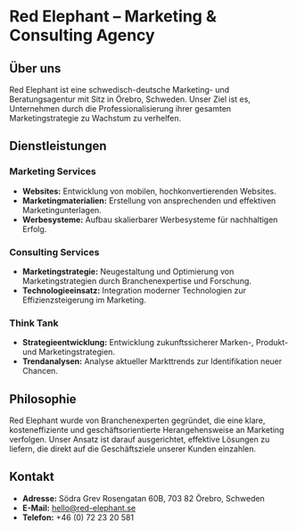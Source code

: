 # Red Elephant – Marketing & Consulting Agency

## Über uns
Red Elephant ist eine schwedisch-deutsche Marketing- und Beratungsagentur mit Sitz in Örebro, Schweden.  Unser Ziel ist es, Unternehmen durch die Professionalisierung ihrer gesamten Marketingstrategie zu Wachstum zu verhelfen.

## Dienstleistungen

### Marketing Services
- **Websites:** Entwicklung von mobilen, hochkonvertierenden Websites.
- **Marketingmaterialien:** Erstellung von ansprechenden und effektiven Marketingunterlagen.
- **Werbesysteme:** Aufbau skalierbarer Werbesysteme für nachhaltigen Erfolg.

### Consulting Services
- **Marketingstrategie:** Neugestaltung und Optimierung von Marketingstrategien durch Branchenexpertise und Forschung.
- **Technologieeinsatz:** Integration moderner Technologien zur Effizienzsteigerung im Marketing.

### Think Tank
- **Strategieentwicklung:** Entwicklung zukunftssicherer Marken-, Produkt- und Marketingstrategien.
- **Trendanalysen:** Analyse aktueller Markttrends zur Identifikation neuer Chancen.

## Philosophie
Red Elephant wurde von Branchenexperten gegründet, die eine klare, kosteneffiziente und geschäftsorientierte Herangehensweise an Marketing verfolgen.  Unser Ansatz ist darauf ausgerichtet, effektive Lösungen zu liefern, die direkt auf die Geschäftsziele unserer Kunden einzahlen.

## Kontakt
- **Adresse:** Södra Grev Rosengatan 60B, 703 82 Örebro, Schweden
- **E-Mail:** hello@red-elephant.se
- **Telefon:** +46 (0) 72 23 20 581
